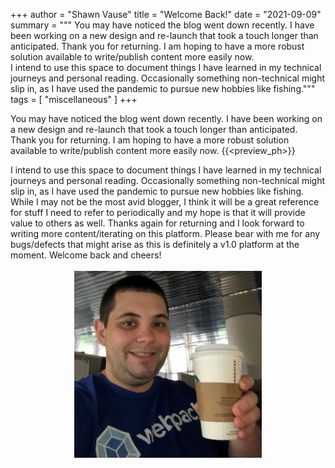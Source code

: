 +++
author = "Shawn Vause"
title = "Welcome Back!"
date = "2021-09-09"
summary = """
You may have noticed the blog went down recently. I have been working on a new design and re-launch that took a touch longer than anticipated. Thank you for returning. I am hoping to have a more robust solution available to write/publish content more easily now. \
I intend to use this space to document things I have learned in my technical journeys and personal reading. Occasionally something non-technical might slip in, as I have used the pandemic to pursue new hobbies like fishing."""
tags = [
    "miscellaneous"
]
+++

You may have noticed the blog went down recently. I have been working on a new design and re-launch that took a touch longer than anticipated. Thank you for returning. I am hoping to have a more robust solution available to write/publish content more easily now.
{{<preview_ph>}}

I intend to use this space to document things I have learned in my technical journeys and personal reading. Occasionally something non-technical might slip in, as I have used the pandemic to pursue new hobbies like fishing. While I may not be the most avid blogger, I think it will be a great reference for stuff I need to refer to periodically and my hope is that it will provide value to others as well. Thanks again for returning and I look forward to writing more content/iterating on this platform. Please bear with me for any bugs/defects that might arise as this is definitely a v1.0 platform at the moment. Welcome back and cheers! 
<br/><br/>
<img src="cheers.jpg" alt="Cheers" style="display: block; margin: 0 auto" />
